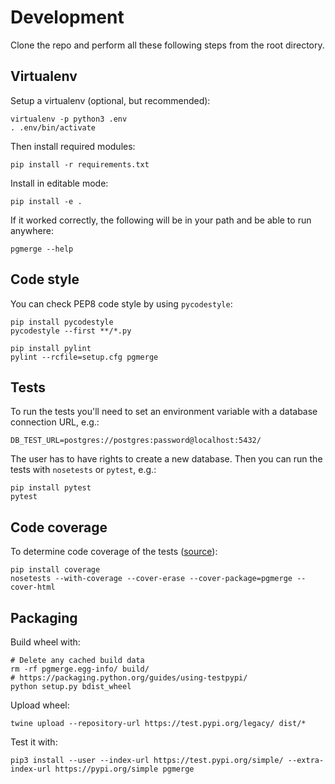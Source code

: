 # Development

Clone the repo and perform all these following steps from the root directory.

## Virtualenv

Setup a virtualenv (optional, but recommended):

    virtualenv -p python3 .env
    . .env/bin/activate

Then install required modules:

    pip install -r requirements.txt

Install in editable mode:

    pip install -e .

If it worked correctly, the following will be in your path and be able to run anywhere:

    pgmerge --help

## Code style

You can check PEP8 code style by using `pycodestyle`:

    pip install pycodestyle
    pycodestyle --first **/*.py

    pip install pylint
    pylint --rcfile=setup.cfg pgmerge

## Tests

To run the tests you'll need to set an environment variable with a database connection URL, e.g.:

    DB_TEST_URL=postgres://postgres:password@localhost:5432/

The user has to have rights to create a new database. Then you can run the tests with `nosetests` or `pytest`, e.g.:

    pip install pytest
    pytest

## Code coverage

To determine code coverage of the tests ([source](https://www.saltycrane.com/blog/2012/04/test-coverage-nose-and-coveragepy/)):

    pip install coverage
    nosetests --with-coverage --cover-erase --cover-package=pgmerge --cover-html

## Packaging

Build wheel with:

    # Delete any cached build data
    rm -rf pgmerge.egg-info/ build/
    # https://packaging.python.org/guides/using-testpypi/
    python setup.py bdist_wheel

Upload wheel:

    twine upload --repository-url https://test.pypi.org/legacy/ dist/*

Test it with:

    pip3 install --user --index-url https://test.pypi.org/simple/ --extra-index-url https://pypi.org/simple pgmerge
